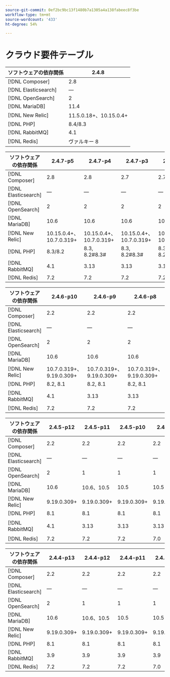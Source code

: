 ```yaml
---
source-git-commit: 0ef2bc9bc13f1480b7a1305a4a138fabeec8f3be
workflow-type: tm+mt
source-wordcount: '433'
ht-degree: 54%

---
```

# クラウド要件テーブル

<table style="table-layout:auto">
  <thead>
    <tr>
      <th>
        ソフトウェアの依存関係
      </th>
      <th>2.4.8</th>
    </tr>
  </thead>
  <tbody>
    <tr>
      <td><span class="uicontrol">[!DNL Composer]</span></td>
      <td>
            2.8
      </td>
    </tr>
    <tr>
      <td><span class="uicontrol">[!DNL Elasticsearch]</span></td>
      <td>
          —
      </td>
    </tr>
    <tr>
      <td><span class="uicontrol">[!DNL OpenSearch]</span></td>
      <td>
            2
      </td>
    </tr>
    <tr>
      <td><span class="uicontrol">[!DNL MariaDB]</span></td>
      <td>
            11.4
      </td>
    </tr>
    <tr>
      <td><span class="uicontrol">[!DNL New Relic]</span></td>
      <td>
            11.5.0.18+、10.15.0.4+
      </td>
    </tr>
    <tr>
      <td><span class="uicontrol">[!DNL PHP]</span></td>
      <td>
            8.4/8.3
      </td>
    </tr>
    <tr>
      <td><span class="uicontrol">[!DNL RabbitMQ]</span></td>
      <td>
            4.1
      </td>
    </tr>
    <tr>
      <td><span class="uicontrol">[!DNL Redis]</span></td>
      <td>
            ヴァルキー 8
      </td>
    </tr>
  </tbody>
</table>

<table style="table-layout:auto">
  <thead>
    <tr>
      <th>
        ソフトウェアの依存関係
      </th>
      <th>2.4.7-p5</th>
      <th>2.4.7-p4</th>
      <th>2.4.7-p3</th>
      <th>2.4.7-p2</th>
      <th>2.4.7-p1</th>
      <th>2.4.7</th>
    </tr>
  </thead>
  <tbody>
    <tr>
      <td><span class="uicontrol">[!DNL Composer]</span></td>
      <td>
            2.8
      </td>
      <td>
            2.8
      </td>
      <td>
            2.7
      </td>
      <td>
            2.7
      </td>
      <td>
            2.7
      </td>
      <td>
            2.7
      </td>
    </tr>
    <tr>
      <td><span class="uicontrol">[!DNL Elasticsearch]</span></td>
      <td>
          —
      </td>
      <td>
          —
      </td>
      <td>
          —
      </td>
      <td>
          —
      </td>
      <td>
          —
      </td>
      <td>
          —
      </td>
    </tr>
    <tr>
      <td><span class="uicontrol">[!DNL OpenSearch]</span></td>
      <td>
            2
      </td>
      <td>
            2
      </td>
      <td>
            2
      </td>
      <td>
            2
      </td>
      <td>
            2
      </td>
      <td>
            2
      </td>
    </tr>
    <tr>
      <td><span class="uicontrol">[!DNL MariaDB]</span></td>
      <td>
            10.6
      </td>
      <td>
            10.6
      </td>
      <td>
            10.6
      </td>
      <td>
            10.6
      </td>
      <td>
            10.6
      </td>
      <td>
            10.6
      </td>
    </tr>
    <tr>
      <td><span class="uicontrol">[!DNL New Relic]</span></td>
      <td>
            10.15.0.4+、10.7.0.319+
      </td>
      <td>
            10.15.0.4+、10.7.0.319+
      </td>
      <td>
            10.15.0.4+、10.7.0.319+
      </td>
      <td>
            10.15.0.4+、10.7.0.319+
      </td>
      <td>
            10.15.0.4+、10.7.0.319+
      </td>
      <td>
            10.15.0.4+、10.7.0.319+
      </td>
    </tr>
    <tr>
      <td><span class="uicontrol">[!DNL PHP]</span></td>
      <td>
            8.3/8.2
      </td>
      <td>
            8.3, 8.2#8.3#
      </td>
      <td>
            8.3, 8.2#8.3#
      </td>
      <td>
            8.3, 8.2#8.3#
      </td>
      <td>
            8.3, 8.2#8.3#
      </td>
      <td>
            8.3, 8.2#8.3#
      </td>
    </tr>
    <tr>
      <td><span class="uicontrol">[!DNL RabbitMQ]</span></td>
      <td>
            4.1
      </td>
      <td>
            3.13
      </td>
      <td>
            3.13
      </td>
      <td>
            3.13
      </td>
      <td>
            3.12
      </td>
      <td>
            3.12
      </td>
    </tr>
    <tr>
      <td><span class="uicontrol">[!DNL Redis]</span></td>
      <td>
            7.2
      </td>
      <td>
            7.2
      </td>
      <td>
            7.2
      </td>
      <td>
            7.2
      </td>
      <td>
            7.2
      </td>
      <td>
            7.2
      </td>
    </tr>
  </tbody>
</table>

<table style="table-layout:auto">
  <thead>
    <tr>
      <th>
        ソフトウェアの依存関係
      </th>
      <th>2.4.6-p10</th>
      <th>2.4.6-p9</th>
      <th>2.4.6-p8</th>
      <th>2.4.6-p7</th>
      <th>2.4.6-p6</th>
      <th>2.4.6-p5</th>
      <th>2.4.6-p4</th>
      <th>2.4.6-p3</th>
      <th>2.4.6-p2</th>
      <th>2.4.6-p1</th>
      <th>2.4.6</th>
    </tr>
  </thead>
  <tbody>
    <tr>
      <td><span class="uicontrol">[!DNL Composer]</span></td>
      <td>
            2.2
      </td>
      <td>
            2.2
      </td>
      <td>
            2.2
      </td>
      <td>
            2.2
      </td>
      <td>
            2.2
      </td>
      <td>
            2.2
      </td>
      <td>
            2.2
      </td>
      <td>
            2.2
      </td>
      <td>
            2.2
      </td>
      <td>
            2.2
      </td>
      <td>
            2.2
      </td>
    </tr>
    <tr>
      <td><span class="uicontrol">[!DNL Elasticsearch]</span></td>
      <td>
          —
      </td>
      <td>
          —
      </td>
      <td>
          —
      </td>
      <td>
          —
      </td>
      <td>
          —
      </td>
      <td>
          —
      </td>
      <td>
          —
      </td>
      <td>
          —
      </td>
      <td>
          —
      </td>
      <td>
          —
      </td>
      <td>
          —
      </td>
    </tr>
    <tr>
      <td><span class="uicontrol">[!DNL OpenSearch]</span></td>
      <td>
            2
      </td>
      <td>
            2
      </td>
      <td>
            2
      </td>
      <td>
            2
      </td>
      <td>
            2
      </td>
      <td>
            2
      </td>
      <td>
            2
      </td>
      <td>
            2
      </td>
      <td>
            2
      </td>
      <td>
            2
      </td>
      <td>
            2
      </td>
    </tr>
    <tr>
      <td><span class="uicontrol">[!DNL MariaDB]</span></td>
      <td>
            10.6
      </td>
      <td>
            10.6
      </td>
      <td>
            10.6
      </td>
      <td>
            10.6
      </td>
      <td>
            10.6
      </td>
      <td>
            10.6
      </td>
      <td>
            10.6
      </td>
      <td>
            10.6
      </td>
      <td>
            10.6
      </td>
      <td>
            10.6
      </td>
      <td>
            10.6
      </td>
    </tr>
    <tr>
      <td><span class="uicontrol">[!DNL New Relic]</span></td>
      <td>
            10.7.0.319+、9.19.0.309+
      </td>
      <td>
            10.7.0.319+、9.19.0.309+
      </td>
      <td>
            10.7.0.319+、9.19.0.309+
      </td>
      <td>
            10.7.0.319+、9.19.0.309+
      </td>
      <td>
            10.7.0.319+、9.19.0.309+
      </td>
      <td>
            10.7.0.319+、9.19.0.309+
      </td>
      <td>
            10.7.0.319+、9.19.0.309+
      </td>
      <td>
            10.7.0.319+、9.19.0.309+
      </td>
      <td>
            10.7.0.319+、9.19.0.309+
      </td>
      <td>
            10.7.0.319+、9.19.0.309+
      </td>
      <td>
            10.7.0.319+、9.19.0.309+
      </td>
    </tr>
    <tr>
      <td><span class="uicontrol">[!DNL PHP]</span></td>
      <td>
            8.2, 8.1
      </td>
      <td>
            8.2, 8.1
      </td>
      <td>
            8.2, 8.1
      </td>
      <td>
            8.2, 8.1
      </td>
      <td>
            8.2, 8.1
      </td>
      <td>
            8.2, 8.1
      </td>
      <td>
            8.2, 8.1
      </td>
      <td>
            8.2, 8.1
      </td>
      <td>
            8.2, 8.1
      </td>
      <td>
            8.2, 8.1
      </td>
      <td>
            8.2, 8.1
      </td>
    </tr>
    <tr>
      <td><span class="uicontrol">[!DNL RabbitMQ]</span></td>
      <td>
            4.1
      </td>
      <td>
            3.13
      </td>
      <td>
            3.13
      </td>
      <td>
            3.13
      </td>
      <td>
            3.12
      </td>
      <td>
            3.12、3.11、3.9
      </td>
      <td>
            3.11、3.9
      </td>
      <td>
            3.11、3.9
      </td>
      <td>
            3.11、3.9
      </td>
      <td>
            3.11、3.9
      </td>
      <td>
            3.11、3.9
      </td>
    </tr>
    <tr>
      <td><span class="uicontrol">[!DNL Redis]</span></td>
      <td>
            7.2
      </td>
      <td>
            7.2
      </td>
      <td>
            7.2
      </td>
      <td>
            7.0
      </td>
      <td>
            7.0
      </td>
      <td>
            7.0
      </td>
      <td>
            7.0
      </td>
      <td>
            7.0
      </td>
      <td>
            7.0
      </td>
      <td>
            7.0
      </td>
      <td>
            7.0
      </td>
    </tr>
  </tbody>
</table>

<table style="table-layout:auto">
  <thead>
    <tr>
      <th>
        ソフトウェアの依存関係
      </th>
      <th>2.4.5-p12</th>
      <th>2.4.5-p11</th>
      <th>2.4.5-p10</th>
      <th>2.4.5-p9</th>
      <th>2.4.5-p8</th>
      <th>2.4.5-p7</th>
      <th>2.4.5-p6</th>
      <th>2.4.5-p5</th>
      <th>2.4.5-p4</th>
      <th>2.4.5-p3</th>
      <th>2.4.5-p2</th>
      <th>2.4.5-p1</th>
      <th>2.4.5</th>
    </tr>
  </thead>
  <tbody>
    <tr>
      <td><span class="uicontrol">[!DNL Composer]</span></td>
      <td>
            2.2
      </td>
      <td>
            2.2
      </td>
      <td>
            2.2
      </td>
      <td>
            2.2
      </td>
      <td>
            2.2
      </td>
      <td>
            2.2
      </td>
      <td>
            2.2
      </td>
      <td>
            2.2
      </td>
      <td>
            2.2
      </td>
      <td>
            2.2
      </td>
      <td>
            2.2
      </td>
      <td>
            2.2
      </td>
      <td>
            2.2
      </td>
    </tr>
    <tr>
      <td><span class="uicontrol">[!DNL Elasticsearch]</span></td>
      <td>
          —
      </td>
      <td>
          —
      </td>
      <td>
          —
      </td>
      <td>
          —
      </td>
      <td>
          —
      </td>
      <td>
          —
      </td>
      <td>
          —
      </td>
      <td>
          —
      </td>
      <td>
          —
      </td>
      <td>
          —
      </td>
      <td>
          —
      </td>
      <td>
          —
      </td>
      <td>
          —
      </td>
    </tr>
    <tr>
      <td><span class="uicontrol">[!DNL OpenSearch]</span></td>
      <td>
            2
      </td>
      <td>
            1
      </td>
      <td>
            1
      </td>
      <td>
            1
      </td>
      <td>
            1
      </td>
      <td>
            1
      </td>
      <td>
            1
      </td>
      <td>
            1
      </td>
      <td>
            1
      </td>
      <td>
            1
      </td>
      <td>
            1
      </td>
      <td>
            1
      </td>
      <td>
            1
      </td>
    </tr>
    <tr>
      <td><span class="uicontrol">[!DNL MariaDB]</span></td>
      <td>
            10.6
      </td>
      <td>
            10.6、10.5
      </td>
      <td>
            10.5
      </td>
      <td>
            10.5
      </td>
      <td>
            10.5、10.4
      </td>
      <td>
            10.4
      </td>
      <td>
            10.4
      </td>
      <td>
            10.4
      </td>
      <td>
            10.4
      </td>
      <td>
            10.4
      </td>
      <td>
            10.4
      </td>
      <td>
            10.4
      </td>
      <td>
            10.4
      </td>
    </tr>
    <tr>
      <td><span class="uicontrol">[!DNL New Relic]</span></td>
      <td>
            9.19.0.309+
      </td>
      <td>
            9.19.0.309+
      </td>
      <td>
            9.19.0.309+
      </td>
      <td>
            9.19.0.309+
      </td>
      <td>
            9.19.0.309+
      </td>
      <td>
            9.19.0.309+
      </td>
      <td>
            9.19.0.309+
      </td>
      <td>
            9.19.0.309+
      </td>
      <td>
            9.19.0.309+
      </td>
      <td>
            9.19.0.309+
      </td>
      <td>
            9.19.0.309+
      </td>
      <td>
            9.19.0.309+
      </td>
      <td>
            9.19.0.309+
      </td>
    </tr>
    <tr>
      <td><span class="uicontrol">[!DNL PHP]</span></td>
      <td>
            8.1
      </td>
      <td>
            8.1
      </td>
      <td>
            8.1
      </td>
      <td>
            8.1
      </td>
      <td>
            8.1
      </td>
      <td>
            8.1
      </td>
      <td>
            8.1
      </td>
      <td>
            8.1
      </td>
      <td>
            8.1
      </td>
      <td>
            8.1
      </td>
      <td>
            8.1
      </td>
      <td>
            8.1
      </td>
      <td>
            8.1
      </td>
    </tr>
    <tr>
      <td><span class="uicontrol">[!DNL RabbitMQ]</span></td>
      <td>
            4.1
      </td>
      <td>
            3.13
      </td>
      <td>
            3.13
      </td>
      <td>
            3.13
      </td>
      <td>
            3.12、3.11
      </td>
      <td>
            3.12、3.11、3.9
      </td>
      <td>
            3.11、3.9
      </td>
      <td>
            3.11、3.9
      </td>
      <td>
            3.11、3.9
      </td>
      <td>
            3.11、3.9
      </td>
      <td>
            3.9
      </td>
      <td>
            3.9
      </td>
      <td>
            3.9
      </td>
    </tr>
    <tr>
      <td><span class="uicontrol">[!DNL Redis]</span></td>
      <td>
            7.2
      </td>
      <td>
            7.2
      </td>
      <td>
            7.2
      </td>
      <td>
            7.0
      </td>
      <td>
            7.0
      </td>
      <td>
            7.0
      </td>
      <td>
            6.2
      </td>
      <td>
            6.2
      </td>
      <td>
            6.2
      </td>
      <td>
            6.2
      </td>
      <td>
            6.2
      </td>
      <td>
            6.2
      </td>
      <td>
            6.2
      </td>
    </tr>
  </tbody>
</table>

<table style="table-layout:auto">
  <thead>
    <tr>
      <th>
        ソフトウェアの依存関係
      </th>
      <th>2.4.4-p13</th>
      <th>2.4.4-p12</th>
      <th>2.4.4-p11</th>
      <th>2.4.4-p10</th>
      <th>2.4.4-p9</th>
      <th>2.4.4-p8</th>
      <th>2.4.4-p7</th>
      <th>2.4.4-p6</th>
      <th>2.4.4-p5</th>
      <th>2.4.4-p4</th>
      <th>2.4.4-p3</th>
      <th>2.4.4-p2</th>
      <th>2.4.4-p1</th>
      <th>2.4.4</th>
    </tr>
  </thead>
  <tbody>
    <tr>
      <td><span class="uicontrol">[!DNL Composer]</span></td>
      <td>
            2.2
      </td>
      <td>
            2.2
      </td>
      <td>
            2.2
      </td>
      <td>
            2.2
      </td>
      <td>
            2.2
      </td>
      <td>
            2.2
      </td>
      <td>
            2.2
      </td>
      <td>
            2.2
      </td>
      <td>
            2.2
      </td>
      <td>
            2.2
      </td>
      <td>
            2.2
      </td>
      <td>
            2.1
      </td>
      <td>
            2.1
      </td>
      <td>
            2.1
      </td>
    </tr>
    <tr>
      <td><span class="uicontrol">[!DNL Elasticsearch]</span></td>
      <td>
          —
      </td>
      <td>
          —
      </td>
      <td>
          —
      </td>
      <td>
          —
      </td>
      <td>
          —
      </td>
      <td>
          —
      </td>
      <td>
          —
      </td>
      <td>
          —
      </td>
      <td>
          —
      </td>
      <td>
          —
      </td>
      <td>
          —
      </td>
      <td>
          —
      </td>
      <td>
          —
      </td>
      <td>
          —
      </td>
    </tr>
    <tr>
      <td><span class="uicontrol">[!DNL OpenSearch]</span></td>
      <td>
            2
      </td>
      <td>
            1
      </td>
      <td>
            1
      </td>
      <td>
            1
      </td>
      <td>
            1
      </td>
      <td>
            1
      </td>
      <td>
            1
      </td>
      <td>
            1
      </td>
      <td>
            1
      </td>
      <td>
            1
      </td>
      <td>
            1
      </td>
      <td>
            1
      </td>
      <td>
            1
      </td>
      <td>
            1
      </td>
    </tr>
    <tr>
      <td><span class="uicontrol">[!DNL MariaDB]</span></td>
      <td>
            10.6
      </td>
      <td>
            10.6、10.5
      </td>
      <td>
            10.5
      </td>
      <td>
            10.5
      </td>
      <td>
            10.5、10.4
      </td>
      <td>
            10.4
      </td>
      <td>
            10.4
      </td>
      <td>
            10.4
      </td>
      <td>
            10.4
      </td>
      <td>
            10.4
      </td>
      <td>
            10.4
      </td>
      <td>
            10.4
      </td>
      <td>
            10.4
      </td>
      <td>
            10.4
      </td>
    </tr>
    <tr>
      <td><span class="uicontrol">[!DNL New Relic]</span></td>
      <td>
            9.19.0.309+
      </td>
      <td>
            9.19.0.309+
      </td>
      <td>
            9.19.0.309+
      </td>
      <td>
            9.19.0.309+
      </td>
      <td>
            9.19.0.309+
      </td>
      <td>
            9.19.0.309+
      </td>
      <td>
            9.19.0.309+
      </td>
      <td>
            9.19.0.309+
      </td>
      <td>
            9.19.0.309+
      </td>
      <td>
            9.19.0.309+
      </td>
      <td>
            9.19.0.309+
      </td>
      <td>
            9.19.0.309+
      </td>
      <td>
            9.19.0.309+
      </td>
      <td>
            9.19.0.309+
      </td>
    </tr>
    <tr>
      <td><span class="uicontrol">[!DNL PHP]</span></td>
      <td>
            8.1
      </td>
      <td>
            8.1
      </td>
      <td>
            8.1
      </td>
      <td>
            8.1
      </td>
      <td>
            8.1
      </td>
      <td>
            8.1
      </td>
      <td>
            8.1
      </td>
      <td>
            8.1
      </td>
      <td>
            8.1
      </td>
      <td>
            8.1
      </td>
      <td>
            8.1
      </td>
      <td>
            8.1
      </td>
      <td>
            8.1
      </td>
      <td>
            8.1
      </td>
    </tr>
    <tr>
      <td><span class="uicontrol">[!DNL RabbitMQ]</span></td>
      <td>
            3.9
      </td>
      <td>
            3.9
      </td>
      <td>
            3.9
      </td>
      <td>
            3.9
      </td>
      <td>
            3.9
      </td>
      <td>
            3.9
      </td>
      <td>
            3.9
      </td>
      <td>
            3.9
      </td>
      <td>
            3.9
      </td>
      <td>
            3.9
      </td>
      <td>
            3.9
      </td>
      <td>
            3.9
      </td>
      <td>
            3.9
      </td>
      <td>
            3.9
      </td>
    </tr>
    <tr>
      <td><span class="uicontrol">[!DNL Redis]</span></td>
      <td>
            7.2
      </td>
      <td>
            7.2
      </td>
      <td>
            7.2
      </td>
      <td>
            7.0
      </td>
      <td>
            7.0
      </td>
      <td>
            7.0
      </td>
      <td>
            6.2
      </td>
      <td>
            6.2
      </td>
      <td>
            6.2
      </td>
      <td>
            6.2
      </td>
      <td>
            6.2
      </td>
      <td>
            6.2
      </td>
      <td>
            6.2
      </td>
      <td>
            6.2
      </td>
    </tr>
  </tbody>
</table>
